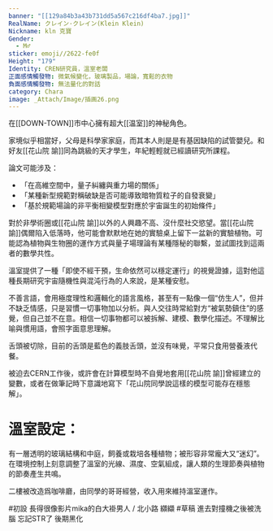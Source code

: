 ```yaml
---
banner: "[[129a84b3a43b731dd5a567c216df4ba7.jpg]]"
RealName: クレイン·クレイン(Klein Klein)
Nickname: kln 克寶
Gender:
  - M♂
sticker: emoji//2622-fe0f
Height: "179"
Identity: CREN研究員，溫室老闆
正面感情觸發物: 微氣候變化，玻璃製品，場論，寬鬆的衣物
負面感情觸發物: 無法量化的對話
category: Chara
image: _Attach/Image/插画26.png
---
```

在[[DOWN-TOWN]]市中心擁有超大[[温室]]的神秘角色。

家境似乎相當好，父母是科學家家庭，而其本人則是是有基因缺陷的試管嬰兒。和好友[[花山院 諭]]同為跳級的天才學生，年紀輕輕就已經讀研究所課程。

論文可能涉及：

- 「在高維空間中，量子糾纏與重力場的關係」
- 「某種新型規範對稱破缺是否可能導致暗物質粒子的自發衰變」
- 「基於規範場論的非平衡相變模型對應於宇宙誕生的初始條件」

對於非學術圈或[[花山院 諭]]以外的人興趣不高、沒什麼社交慾望。當[[花山院 諭]]偶爾陷入低落時，他可能會默默地在她的實驗桌上留下一盆新的實驗植物。可能認為植物與生物圈的運作方式與量子場理論有某種隱秘的聯繫，並試圖找到這兩者的數學共性。

溫室提供了一種「即使不經干預，生命依然可以穩定運行」的視覺證據，這對他這種長期研究宇宙隨機性與混沌行為的人來說，是某種安慰。

不善言語，會用極度理性和邏輯化的語言風格，甚至有一點像一個“仿生人”，但并不缺乏情感，只是習慣一切事物加以分析。與人交往時常給對方“被氣勢鎮住”的感覺，但自己並不在意。相信一切事物都可以被拆解、建模、數學化描述。不理解比喻與慣用語，會照字面意思理解。

舌頭被切除，目前的舌頭是藍色的義肢舌頭，並沒有味覺，平常只食用營養液代餐。

被迫去CERN工作後，或許會在計算模型時不自覺地套用[[花山院 諭]]曾經建立的變數，或者在做筆記時下意識地寫下「花山院同學說這樣的模型可能存在穩態解」。
# 溫室設定：

有一層透明的玻璃結構和中庭，飼養或栽培各種植物；被形容非常龐大又“迷幻”。在環境控制上刻意調整了溫室的光線、濕度、空氣組成，讓人類的生理節奏與植物的節奏產生共鳴。

二樓被改造爲咖啡廳，由同學的哥哥經營，收入用來維持溫室運作。

#初設 長得很像影片mika的白大褂男人 / 北小路 纐纈
#草稿 進去對撞機之後被洗腦 忘記STR了 後期黑化